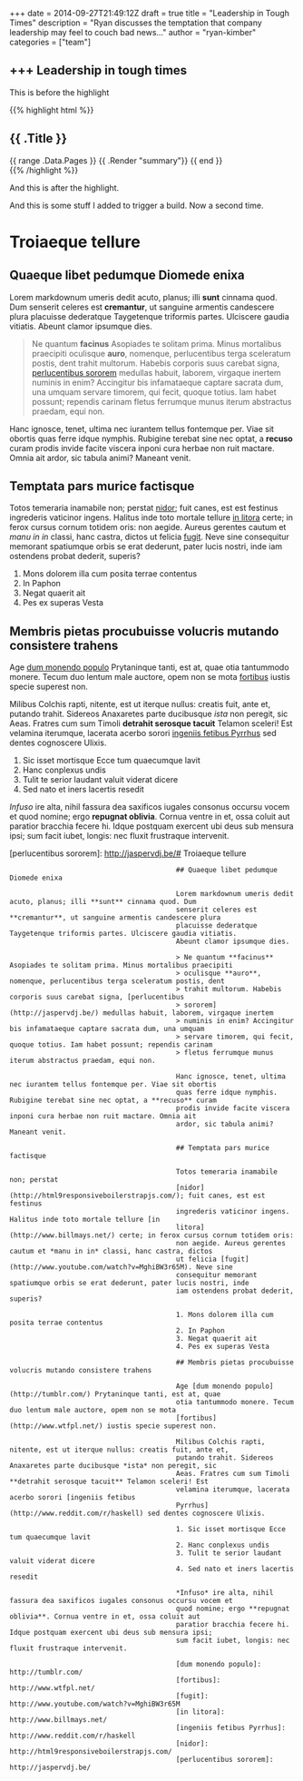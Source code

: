 +++
date = 2014-09-27T21:49:12Z
draft = true
title = "Leadership in Tough Times"
description = "Ryan discusses the temptation that company leadership may feel to couch bad news..."
author = "ryan-kimber"
categories = ["team"]

+++
Leadership in tough times
--------------------------------------

This is before the highlight

{{% highlight html %}}
<section id="main">
  <div>
   <h1 id="title">{{ .Title }}</h1>
    {{ range .Data.Pages }}
        {{ .Render "summary"}}
    {{ end }}
  </div>
</section>
{{% /highlight %}}

And this is after the highlight.

And this is some stuff I added to trigger a build. Now a second time.

# Troiaeque tellure

## Quaeque libet pedumque Diomede enixa

Lorem markdownum umeris dedit acuto, planus; illi **sunt** cinnama quod. Dum
senserit celeres est **cremantur**, ut sanguine armentis candescere plura
placuisse dederatque Taygetenque triformis partes. Ulciscere gaudia vitiatis.
Abeunt clamor ipsumque dies.

> Ne quantum **facinus** Asopiades te solitam prima. Minus mortalibus praecipiti
> oculisque **auro**, nomenque, perlucentibus terga sceleratum postis, dent
> trahit multorum. Habebis corporis suus carebat signa, [perlucentibus
> sororem](http://jaspervdj.be/) medullas habuit, laborem, virgaque inertem
> numinis in enim? Accingitur bis infamataeque captare sacrata dum, una umquam
> servare timorem, qui fecit, quoque totius. Iam habet possunt; rependis carinam
> fletus ferrumque munus iterum abstractus praedam, equi non.

Hanc ignosce, tenet, ultima nec iurantem tellus fontemque per. Viae sit obortis
quas ferre idque nymphis. Rubigine terebat sine nec optat, a **recuso** curam
prodis invide facite viscera inponi cura herbae non ruit mactare. Omnia ait
ardor, sic tabula animi? Maneant venit.

## Temptata pars murice factisque

Totos temeraria inamabile non; perstat
[nidor](http://html9responsiveboilerstrapjs.com/); fuit canes, est est festinus
ingrederis vaticinor ingens. Halitus inde toto mortale tellure [in
litora](http://www.billmays.net/) certe; in ferox cursus cornum totidem oris:
non aegide. Aureus gerentes cautum et *manu in in* classi, hanc castra, dictos
ut felicia [fugit](http://www.youtube.com/watch?v=MghiBW3r65M). Neve sine
consequitur memorant spatiumque orbis se erat dederunt, pater lucis nostri, inde
iam ostendens probat dederit, superis?

1. Mons dolorem illa cum posita terrae contentus
2. In Paphon
3. Negat quaerit ait
4. Pes ex superas Vesta

## Membris pietas procubuisse volucris mutando consistere trahens

Age [dum monendo populo](http://tumblr.com/) Prytaninque tanti, est at, quae
otia tantummodo monere. Tecum duo lentum male auctore, opem non se mota
[fortibus](http://www.wtfpl.net/) iustis specie superest non.

Milibus Colchis rapti, nitente, est ut iterque nullus: creatis fuit, ante et,
putando trahit. Sidereos Anaxaretes parte ducibusque *ista* non peregit, sic
Aeas. Fratres cum sum Timoli **detrahit serosque tacuit** Telamon sceleri! Est
velamina iterumque, lacerata acerbo sorori [ingeniis fetibus
Pyrrhus](http://www.reddit.com/r/haskell) sed dentes cognoscere Ulixis.

1. Sic isset mortisque Ecce tum quaecumque lavit
2. Hanc conplexus undis
3. Tulit te serior laudant valuit viderat dicere
4. Sed nato et iners lacertis resedit

*Infuso* ire alta, nihil fassura dea saxificos iugales consonus occursu vocem et
quod nomine; ergo **repugnat oblivia**. Cornua ventre in et, ossa coluit aut
paratior bracchia fecere hi. Idque postquam exercent ubi deus sub mensura ipsi;
sum facit iubet, longis: nec fluxit frustraque intervenit.

[dum monendo populo]: http://tumblr.com/
[fortibus]: http://www.wtfpl.net/
[fugit]: http://www.youtube.com/watch?v=MghiBW3r65M
[in litora]: http://www.billmays.net/
[ingeniis fetibus Pyrrhus]: http://www.reddit.com/r/haskell
[nidor]: http://html9responsiveboilerstrapjs.com/
[perlucentibus sororem]: http://jaspervdj.be/# Troiaeque tellure
                                             
                                             ## Quaeque libet pedumque Diomede enixa
                                             
                                             Lorem markdownum umeris dedit acuto, planus; illi **sunt** cinnama quod. Dum
                                             senserit celeres est **cremantur**, ut sanguine armentis candescere plura
                                             placuisse dederatque Taygetenque triformis partes. Ulciscere gaudia vitiatis.
                                             Abeunt clamor ipsumque dies.
                                             
                                             > Ne quantum **facinus** Asopiades te solitam prima. Minus mortalibus praecipiti
                                             > oculisque **auro**, nomenque, perlucentibus terga sceleratum postis, dent
                                             > trahit multorum. Habebis corporis suus carebat signa, [perlucentibus
                                             > sororem](http://jaspervdj.be/) medullas habuit, laborem, virgaque inertem
                                             > numinis in enim? Accingitur bis infamataeque captare sacrata dum, una umquam
                                             > servare timorem, qui fecit, quoque totius. Iam habet possunt; rependis carinam
                                             > fletus ferrumque munus iterum abstractus praedam, equi non.
                                             
                                             Hanc ignosce, tenet, ultima nec iurantem tellus fontemque per. Viae sit obortis
                                             quas ferre idque nymphis. Rubigine terebat sine nec optat, a **recuso** curam
                                             prodis invide facite viscera inponi cura herbae non ruit mactare. Omnia ait
                                             ardor, sic tabula animi? Maneant venit.
                                             
                                             ## Temptata pars murice factisque
                                             
                                             Totos temeraria inamabile non; perstat
                                             [nidor](http://html9responsiveboilerstrapjs.com/); fuit canes, est est festinus
                                             ingrederis vaticinor ingens. Halitus inde toto mortale tellure [in
                                             litora](http://www.billmays.net/) certe; in ferox cursus cornum totidem oris:
                                             non aegide. Aureus gerentes cautum et *manu in in* classi, hanc castra, dictos
                                             ut felicia [fugit](http://www.youtube.com/watch?v=MghiBW3r65M). Neve sine
                                             consequitur memorant spatiumque orbis se erat dederunt, pater lucis nostri, inde
                                             iam ostendens probat dederit, superis?
                                             
                                             1. Mons dolorem illa cum posita terrae contentus
                                             2. In Paphon
                                             3. Negat quaerit ait
                                             4. Pes ex superas Vesta
                                             
                                             ## Membris pietas procubuisse volucris mutando consistere trahens
                                             
                                             Age [dum monendo populo](http://tumblr.com/) Prytaninque tanti, est at, quae
                                             otia tantummodo monere. Tecum duo lentum male auctore, opem non se mota
                                             [fortibus](http://www.wtfpl.net/) iustis specie superest non.
                                             
                                             Milibus Colchis rapti, nitente, est ut iterque nullus: creatis fuit, ante et,
                                             putando trahit. Sidereos Anaxaretes parte ducibusque *ista* non peregit, sic
                                             Aeas. Fratres cum sum Timoli **detrahit serosque tacuit** Telamon sceleri! Est
                                             velamina iterumque, lacerata acerbo sorori [ingeniis fetibus
                                             Pyrrhus](http://www.reddit.com/r/haskell) sed dentes cognoscere Ulixis.
                                             
                                             1. Sic isset mortisque Ecce tum quaecumque lavit
                                             2. Hanc conplexus undis
                                             3. Tulit te serior laudant valuit viderat dicere
                                             4. Sed nato et iners lacertis resedit
                                             
                                             *Infuso* ire alta, nihil fassura dea saxificos iugales consonus occursu vocem et
                                             quod nomine; ergo **repugnat oblivia**. Cornua ventre in et, ossa coluit aut
                                             paratior bracchia fecere hi. Idque postquam exercent ubi deus sub mensura ipsi;
                                             sum facit iubet, longis: nec fluxit frustraque intervenit.
                                             
                                             [dum monendo populo]: http://tumblr.com/
                                             [fortibus]: http://www.wtfpl.net/
                                             [fugit]: http://www.youtube.com/watch?v=MghiBW3r65M
                                             [in litora]: http://www.billmays.net/
                                             [ingeniis fetibus Pyrrhus]: http://www.reddit.com/r/haskell
                                             [nidor]: http://html9responsiveboilerstrapjs.com/
                                             [perlucentibus sororem]: http://jaspervdj.be/